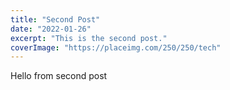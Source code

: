 ```yaml
---
title: "Second Post"
date: "2022-01-26"
excerpt: "This is the second post."
coverImage: "https://placeimg.com/250/250/tech"
---
```

Hello from second post
